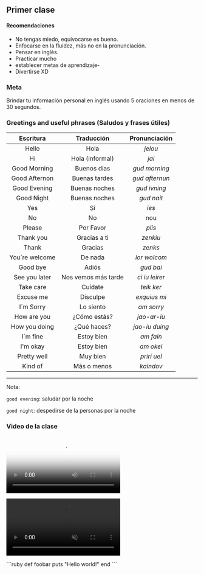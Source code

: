 ## Primer clase

#### Recomendaciones
- No tengas miedo, equivocarse es bueno.
- Enfocarse en la fluidez, más no en la pronunciación.
- Pensar en inglés.
- Practicar mucho
- establecer metas de aprendizaje-
- Divertirse XD

### Meta
Brindar tu información personal en inglés usando 5 oraciones en menos de 30 segundos. 

### __Greetings and useful phrases__ (Saludos y frases útiles)

| Escritura | Traducción | Pronunciación |
| :-------: | :--------: | :-----------: |
| Hello | Hola | *jelou* |
| Hi | Hola (informal) | *jai* |
| Good Morning | Buenos días | *gud morning* |
| Good Afternon | Buenas tardes | *gud afternun* |
| Good Evening | Buenas noches | *gud ivning* |  
| Good Night | Buenas noches | *gud nait* | 
| Yes | Sí | *ies* |
| No | No | nou |
| Please | Por Favor | *plis* |
| Thank you | Gracias a ti | *zenkiu* |
| Thank | Gracias | *zenks* |
| You´re welcome | De nada | *ior wolcom* |
| Good bye | Adiós | *gud bai* |
| See you later | Nos vemos más tarde | *ci iu leirer* |
| Take care | Cuídate | *teik ker* |
| Excuse me | Disculpe | *exquius mi* |
| I´m Sorry | Lo siento | *am sorry* |
| How are you | ¿Cómo estás? | *jao-ar-iu* |
| How you doing | ¿Qué haces? | *jao-iu duing* |
| I´m fine | Estoy bien | *am fain* |
| I'm okay | Estoy bien | *am okei* |
| Pretty well | Muy bien | *priri uel* |
| Kind of | Más o menos | *kaindov* |

***************************************************

Nota:

`good evening`: saludar por la noche 

`good night`: despedirse de la personas  por la  noche 

<!-- [Video de la clase](https://drive.google.com/file/d/1NhZgbDZgfEXpzauV7Udj6qa_xu0grQYP/view?usp=sharing) -->

### Video de la clase

<video src="https://drive.google.com/file/d/1NhZgbDZgfEXpzauV7Udj6qa_xu0grQYP/view?usp=sharing" poster="https://drive.google.com/file/d/1T-eMZWkpSS_mjuXofhAZEvvCKl_wt8S0/edit" controls></video>

<!-- Probar con los archivos locales, no me salio con enlaces; los videos -->

<video src="https://drive.google.com/file/d/1NhZgbDZgfEXpzauV7Udj6qa_xu0grQYP/view?usp=sharing" autoplay muted loop></video>




\`\`\`ruby <!-- quita esas comillas cuando lo hagas, deja sólo ```ruby ! -->
def foobar
    puts "Hello world!"
end
\`\`\` <!-- aquí también, sin comillas, sólo ``` -->